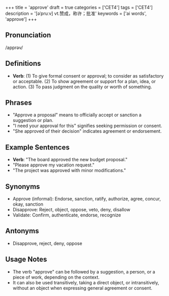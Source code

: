 +++
title = 'approve'
draft = true
categories = ['CET4']
tags = ['CET4']
description = '[əˈpruːv] vt.赞成，称许；批准'
keywords = ['ai words', 'approve']
+++

## Pronunciation
/apprəv/

## Definitions
- **Verb**: (1) To give formal consent or approval; to consider as satisfactory or acceptable. (2) To show agreement or support for a plan, idea, or action. (3) To pass judgment on the quality or worth of something.

## Phrases
- "Approve a proposal" means to officially accept or sanction a suggestion or plan.
- "I need your approval for this" signifies seeking permission or consent.
- "She approved of their decision" indicates agreement or endorsement.

## Example Sentences
- **Verb**: "The board approved the new budget proposal."
- "Please approve my vacation request."
- "The project was approved with minor modifications."

## Synonyms
- Approve (informal): Endorse, sanction, ratify, authorize, agree, concur, okay, sanction
- Disapprove: Reject, object, oppose, veto, deny, disallow
- Validate: Confirm, authenticate, endorse, recognize

## Antonyms
- Disapprove, reject, deny, oppose

## Usage Notes
- The verb "approve" can be followed by a suggestion, a person, or a piece of work, depending on the context.
- It can also be used transitively, taking a direct object, or intransitively, without an object when expressing general agreement or consent.
